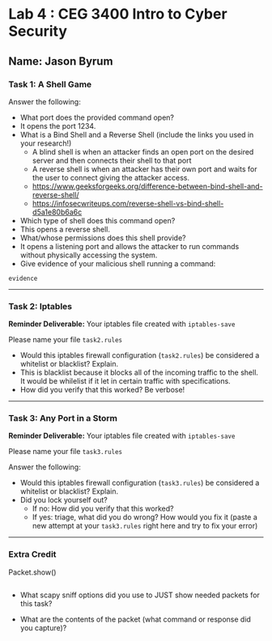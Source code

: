 # Lab 4 : CEG 3400 Intro to Cyber Security

## Name: Jason Byrum

### Task 1: A Shell Game 

Answer the following:

* What port does the provided command open?
 * It opens the port 1234.
* What is a Bind Shell and a Reverse Shell (include the links you used in 
  your research!)
  * A blind shell is when an attacker finds an open port on the desired server and then connects their shell to that port
  * A reverse shell is when an attacker has their own port and waits for the user to connect giving the attacker access.
  * https://www.geeksforgeeks.org/difference-between-bind-shell-and-reverse-shell/
  * https://infosecwriteups.com/reverse-shell-vs-bind-shell-d5a1e80b6a6c
* Which type of shell does this command open?
 * This opens a reverse shell. 
* What/whose permissions does this shell provide?
 * It opens a listening port and allows the attacker to run commands without physically accessing the system.
* Give evidence of your malicious shell running a command:

```
evidence
```

---

### Task 2: Iptables

**Reminder Deliverable:** Your iptables file created with `iptables-save`

Please name your file `task2.rules`

* Would this iptables firewall configuration (`task2.rules`) be considered a whitelist or blacklist?  Explain.
 * This is blacklist because it blocks all of the incoming traffic to the shell. It would be whilelist if it let in certain traffic with specifications.
* How did you verify that this worked?  Be verbose!

---

### Task 3: Any Port in a Storm

**Reminder Deliverable:** Your iptables file created with `iptables-save`

Please name your file `task3.rules`

Answer the following:

* Would this iptables firewall configuration (`task3.rules`) be considered a whitelist or blacklist?  Explain.
* Did you lock yourself out?
  * If no: How did you verify that this worked?  
  * If yes: triage, what did you do wrong?  How would you fix it (paste a 
    new attempt at your `task3.rules` right here and try to fix your error)

---

### Extra Credit

Packet.show()

```python

``` 

* What scapy sniff options did you use to JUST show needed packets for this task?

* What are the contents of the packet (what command or response did you capture)?


